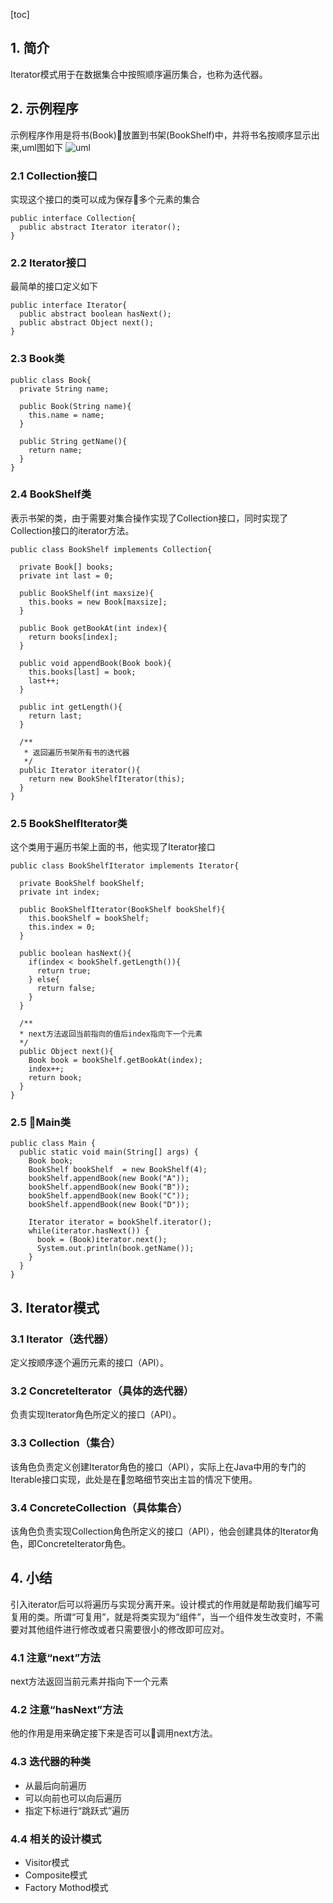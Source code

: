 [toc]
## 1. 简介
Iterator模式用于在数据集合中按照顺序遍历集合，也称为迭代器。
## 2. 示例程序
示例程序作用是将书(Book)放置到书架(BookShelf)中，并将书名按顺序显示出来,uml图如下
![uml](http://on-img.com/chart_image/5b6cfdb4e4b0f8477dabf6ba.png)

### 2.1 Collection接口
实现这个接口的类可以成为保存多个元素的集合
```
public interface Collection{
  public abstract Iterator iterator();
}
```
### 2.2 Iterator接口
最简单的接口定义如下
```
public interface Iterator{
  public abstract boolean hasNext();
  public abstract Object next();
}
```
### 2.3 Book类
```
public class Book{
  private String name;

  public Book(String name){
    this.name = name;
  }

  public String getName(){
    return name;
  }
}
```
### 2.4 BookShelf类
表示书架的类，由于需要对集合操作实现了Collection接口，同时实现了Collection接口的iterator方法。
```
public class BookShelf implements Collection{

  private Book[] books;
  private int last = 0;

  public BookShelf(int maxsize){
    this.books = new Book[maxsize];
  }

  public Book getBookAt(int index){
    return books[index];
  }

  public void appendBook(Book book){
    this.books[last] = book;
    last++;
  }

  public int getLength(){
    return last;
  }

  /**
   * 返回遍历书架所有书的迭代器
   */
  public Iterator iterator(){
    return new BookShelfIterator(this);
  }
}
```
### 2.5 BookShelfIterator类
这个类用于遍历书架上面的书，他实现了Iterator接口
```
public class BookShelfIterator implements Iterator{

  private BookShelf bookShelf;
  private int index;

  public BookShelfIterator(BookShelf bookShelf){
    this.bookShelf = bookShelf;
    this.index = 0;
  }

  public boolean hasNext(){
    if(index < bookShelf.getLength()){
      return true;
    } else{
      return false;
    }
  }

  /**
  * next方法返回当前指向的值后index指向下一个元素
  */
  public Object next(){
    Book book = bookShelf.getBookAt(index);
    index++;
    return book;
  }
}
```
### 2.5 Main类
```
public class Main {
  public static void main(String[] args) {
    Book book;
    BookShelf bookShelf  = new BookShelf(4);
    bookShelf.appendBook(new Book("A"));
    bookShelf.appendBook(new Book("B"));
    bookShelf.appendBook(new Book("C"));
    bookShelf.appendBook(new Book("D"));
    
    Iterator iterator = bookShelf.iterator();
    while(iterator.hasNext()) {
      book = (Book)iterator.next();
      System.out.println(book.getName());
    }
  }
}
```
## 3. Iterator模式
### 3.1 Iterator（迭代器）
定义按顺序逐个遍历元素的接口（API）。
### 3.2 ConcreteIterator（具体的迭代器）
负责实现Iterator角色所定义的接口（API）。
### 3.3 Collection（集合）
该角色负责定义创建Iterator角色的接口（API），实际上在Java中用的专门的Iterable接口实现，此处是在忽略细节突出主旨的情况下使用。
### 3.4 ConcreteCollection（具体集合）
该角色负责实现Collection角色所定义的接口（API），他会创建具体的Iterator角色，即ConcreteIterator角色。
## 4. 小结
引入iterator后可以将遍历与实现分离开来。设计模式的作用就是帮助我们编写可复用的类。所谓“可复用”，就是将类实现为“组件”，当一个组件发生改变时，不需要对其他组件进行修改或者只需要很小的修改即可应对。
### 4.1 注意“next”方法
next方法返回当前元素并指向下一个元素
### 4.2 注意“hasNext”方法
他的作用是用来确定接下来是否可以调用next方法。
### 4.3 迭代器的种类

- 从最后向前遍历
- 可以向前也可以向后遍历
- 指定下标进行“跳跃式”遍历
### 4.4 相关的设计模式

- Visitor模式
- Composite模式
- Factory Mothod模式